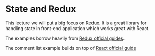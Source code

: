 # State and Redux

This lecture we will put a big focus on [Redux](https://github.com/reactjs/redux). It is a great library for handling state in front-end application which works great with React.

The examples borrow heavily from [Redux official guides](http://redux.js.org/).

The comment list example builds on top of [React official guide](https://facebook.github.io/react/docs/tutorial.html)
